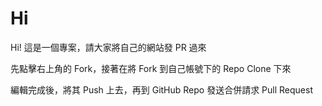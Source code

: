 # Hi

Hi! 這是一個專案，請大家將自己的網站發 PR 過來

先點擊右上角的 Fork，接著在將 Fork 到自己帳號下的 Repo Clone 下來

編輯完成後，將其 Push 上去，再到 GitHub Repo 發送合併請求 Pull Request